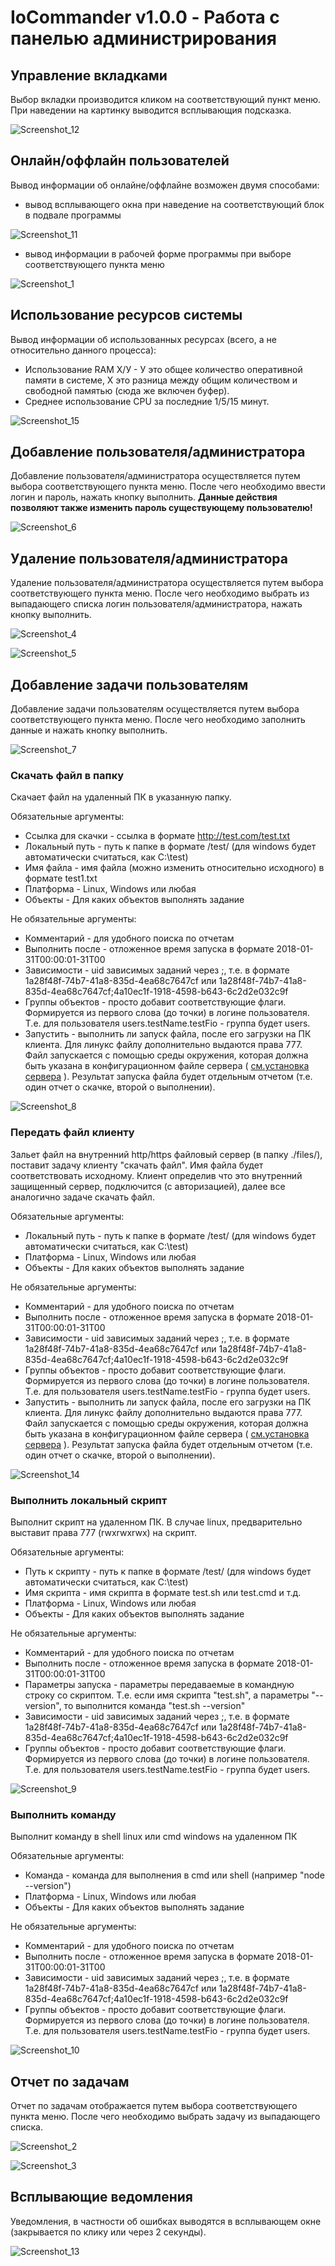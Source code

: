 # IoCommander v1.0.0 - Работа с панелью администрирования

## Управление вкладками
Выбор вкладки производится кликом на соответствующий пункт меню. При наведении на картинку выводится всплывающия подсказка.

![Screenshot_12](https://github.com/siarheidudko/iocommander/raw/master/docs/web/img/Screenshot_12.png)

## Онлайн/оффлайн пользователей
Вывод информации об онлайне/оффлайне возможен двумя способами:
- вывод всплывающего окна при наведение на соответствующий блок в подвале программы

![Screenshot_11](https://github.com/siarheidudko/iocommander/raw/master/docs/web/img/Screenshot_11.png)

- вывод информации в рабочей форме программы при выборе соответствующего пункта меню

![Screenshot_1](https://github.com/siarheidudko/iocommander/raw/master/docs/web/img/Screenshot_1.png)

## Использование ресурсов системы
Вывод информации об использованных ресурсах (всего, а не относительно данного процесса):
- Использование RAM Х/У - У это общее количество оперативной памяти в системе, Х это разница между общим количеством и свободной памятью (сюда же включен буфер).
- Среднее использование CPU за последние 1/5/15 минут. 

![Screenshot_15](https://github.com/siarheidudko/iocommander/raw/master/docs/web/img/Screenshot_15.png)

## Добавление пользователя/администратора
Добавление пользователя/администратора осуществляется путем выбора соответствующего пункта меню. После чего необходимо ввести логин и пароль, нажать кнопку выполнить.
**Данные действия позволяют также изменить пароль существующему пользователю!**

![Screenshot_6](https://github.com/siarheidudko/iocommander/raw/master/docs/web/img/Screenshot_6.png)

## Удаление пользователя/администратора
Удаление пользователя/администратора осуществляется путем выбора соответствующего пункта меню. После чего необходимо выбрать из выпадающего списка логин пользователя/администратора, нажать кнопку выполнить.

![Screenshot_4](https://github.com/siarheidudko/iocommander/raw/master/docs/web/img/Screenshot_4.png)

![Screenshot_5](https://github.com/siarheidudko/iocommander/raw/master/docs/web/img/Screenshot_5.png)

## Добавление задачи пользователям
Добавление задачи пользователям осуществляется путем выбора соответствующего пункта меню. После чего необходимо заполнить данные и нажать кнопку выполнить.

![Screenshot_7](https://github.com/siarheidudko/iocommander/raw/master/docs/web/img/Screenshot_7.png)

### Скачать файл в папку
Скачает файл на удаленный ПК в указанную папку.

Обязательные аргументы:
- Ссылка для скачки - ссылка в формате http://test.com/test.txt
- Локальный путь - путь к папке в формате /test/ (для windows будет автоматически считаться, как C:\test\)
- Имя файла - имя файла (можно изменить относительно исходного) в формате test1.txt
- Платформа - Linux, Windows или любая
- Объекты - Для каких объектов выполнять задание

Не обязательные аргументы:
- Комментарий - для удобного поиска по отчетам
- Выполнить после - отложенное время запуска в формате 2018-01-31T00:00:01-31T00
- Зависимости - uid зависимых заданий через ;, т.е. в формате 1a28f48f-74b7-41a8-835d-4ea68c7647cf или 1a28f48f-74b7-41a8-835d-4ea68c7647cf;4a10ec1f-1918-4598-b643-6c2d2e032c9f
- Группы объектов - просто добавит соответствующие флаги. Формируется из первого слова (до точки) в логине пользователя. Т.е. для пользователя users.testName.testFio - группа будет users.
- Запустить - выполнить ли запуск файла, после его загрузки на ПК клиента. Для линукс файлу дополнительно выдаются права 777. Файл запускается с помощью среды окружения, которая должна быть указана в конфигурационном файле сервера ( [см.установка сервера](https://github.com/siarheidudko/iocommander/blob/master/docs/server/install.md) ). Результат запуска файла будет отдельным отчетом (т.е. один отчет о скачке, второй о выполнении).

![Screenshot_8](https://github.com/siarheidudko/iocommander/raw/master/docs/web/img/Screenshot_8.png)

### Передать файл клиенту
Зальет файл на внутренний http/https файловый сервер (в папку ./files/), поставит задачу клиенту "скачать файл". Имя файла будет соответствовать исходному. Клиент определив что это внутренний защищенный сервер, подключится (с авторизацией), далее все аналогично задаче скачать файл.

Обязательные аргументы:
- Локальный путь - путь к папке в формате /test/ (для windows будет автоматически считаться, как C:\test\)
- Платформа - Linux, Windows или любая
- Объекты - Для каких объектов выполнять задание

Не обязательные аргументы:
- Комментарий - для удобного поиска по отчетам
- Выполнить после - отложенное время запуска в формате 2018-01-31T00:00:01-31T00
- Зависимости - uid зависимых заданий через ;, т.е. в формате 1a28f48f-74b7-41a8-835d-4ea68c7647cf или 1a28f48f-74b7-41a8-835d-4ea68c7647cf;4a10ec1f-1918-4598-b643-6c2d2e032c9f
- Группы объектов - просто добавит соответствующие флаги. Формируется из первого слова (до точки) в логине пользователя. Т.е. для пользователя users.testName.testFio - группа будет users.
- Запустить - выполнить ли запуск файла, после его загрузки на ПК клиента. Для линукс файлу дополнительно выдаются права 777. Файл запускается с помощью среды окружения, которая должна быть указана в конфигурационном файле сервера ( [см.установка сервера](https://github.com/siarheidudko/iocommander/blob/master/docs/server/install.md) ). Результат запуска файла будет отдельным отчетом (т.е. один отчет о скачке, второй о выполнении).

![Screenshot_14](https://github.com/siarheidudko/iocommander/raw/master/docs/web/img/Screenshot_14.png)

### Выполнить локальный скрипт
Выполнит скрипт на удаленном ПК. В случае linux, предварительно выставит права 777 (rwxrwxrwx) на скрипт.

Обязательные аргументы:
- Путь к скрипту - путь к папке в формате /test/ (для windows будет автоматически считаться, как C:\test\)
- Имя скрипта - имя скрипта в формате test.sh или test.cmd и т.д.
- Платформа - Linux, Windows или любая
- Объекты - Для каких объектов выполнять задание

Не обязательные аргументы:
- Комментарий - для удобного поиска по отчетам
- Выполнить после - отложенное время запуска в формате 2018-01-31T00:00:01-31T00
- Параметры запуска - параметры передаваемые в командную строку со скриптом. Т.е. если имя скрипта "test.sh", а параметры "--version", то выполнится команда "test.sh --version"
- Зависимости - uid зависимых заданий через ;, т.е. в формате 1a28f48f-74b7-41a8-835d-4ea68c7647cf или 1a28f48f-74b7-41a8-835d-4ea68c7647cf;4a10ec1f-1918-4598-b643-6c2d2e032c9f
- Группы объектов - просто добавит соответствующие флаги. Формируется из первого слова (до точки) в логине пользователя. Т.е. для пользователя users.testName.testFio - группа будет users.

![Screenshot_9](https://github.com/siarheidudko/iocommander/raw/master/docs/web/img/Screenshot_9.png)

### Выполнить команду
Выполнит команду в shell linux или cmd windows на удаленном ПК

Обязательные аргументы:
- Команда - команда для выполнения в cmd или shell (например "node --version")
- Платформа - Linux, Windows или любая
- Объекты - Для каких объектов выполнять задание

Не обязательные аргументы:
- Комментарий - для удобного поиска по отчетам
- Выполнить после - отложенное время запуска в формате 2018-01-31T00:00:01-31T00
- Зависимости - uid зависимых заданий через ;, т.е. в формате 1a28f48f-74b7-41a8-835d-4ea68c7647cf или 1a28f48f-74b7-41a8-835d-4ea68c7647cf;4a10ec1f-1918-4598-b643-6c2d2e032c9f
- Группы объектов - просто добавит соответствующие флаги. Формируется из первого слова (до точки) в логине пользователя. Т.е. для пользователя users.testName.testFio - группа будет users.

![Screenshot_10](https://github.com/siarheidudko/iocommander/raw/master/docs/web/img/Screenshot_10.png)

## Отчет по задачам
Отчет по задачам отображается путем выбора соответствующего пункта меню. После чего необходимо выбрать задачу из выпадающего списка.

![Screenshot_2](https://github.com/siarheidudko/iocommander/raw/master/docs/web/img/Screenshot_2.png)

![Screenshot_3](https://github.com/siarheidudko/iocommander/raw/master/docs/web/img/Screenshot_3.png)

## Всплывающие ведомления
Уведомления, в частности об ошибках выводятся в всплывающем окне (закрывается по клику или через 2 секунды).

![Screenshot_13](https://github.com/siarheidudko/iocommander/raw/master/docs/web/img/Screenshot_13.png)